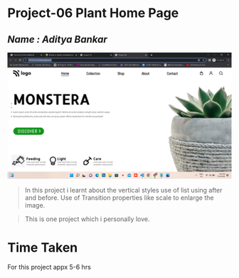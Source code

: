 # **Project-06 Plant Home Page**
## _Name : Aditya Bankar_

![](/Sceenshot6.png)


> In this project i learnt about the vertical styles use of list using after  and  before. Use of Transition properties like scale to enlarge the image.

> This is one project which i personally love.

# Time Taken
For this project appx 5-6 hrs